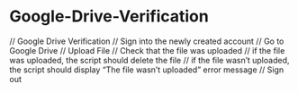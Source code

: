 # Google-Drive-Verification

// Google Drive Verification
// Sign into the newly created account
// Go to Google Drive
// Upload File
// Check that the file was uploaded
// if the file was uploaded, the script should delete the file
// if the file wasn’t uploaded, the script should display “The file wasn’t uploaded” error message
// Sign out 
